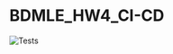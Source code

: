 # BDMLE_HW4_CI-CD

![Tests](https://github.com/Zinura-Saibulatova/BDMLE_HW4_CI-CD/actions/workflows/ci.yaml/badge.svg?branch=CI)


